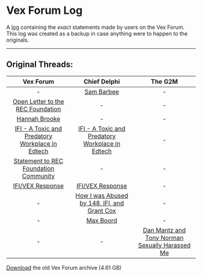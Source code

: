 # Vex Forum Log
A [log](https://github.com/920A/Vex-Forum-Log/tree/main/logs) containing the *exact* statements made by users on the Vex Forum. This log was created as a backup in case anything were to happen to the originals.
<hr>



## Original Threads:

| Vex Forum | Chief Delphi | The G2M |
| :-: | :-: | :-: |
| - | [Sam Barbee](https://www.chiefdelphi.com/t/sam-barbee-cw-suicide-sexual-harassment-sexual-assault-grooming/417434?u=creation) | - |
| [Open Letter to the REC Foundation](https://www.vexforum.com/t/cw-sexual-harassment-open-letter-to-the-rec-foundation/109021?u=creation) | - | - |
| [Hannah Brooke](https://www.vexforum.com/t/cw-sexual-misconduct-involving-a-minor-grooming-hannah-brooke/109029?u=creation) | - | - |
| [IFI - A Toxic and Predatory Workplace in Edtech](https://www.vexforum.com/t/cw-violence-sexual-harassment-ifi-a-toxic-and-predatory-workplace-in-edtech/109149?u=creation) | [IFI - A Toxic and Predatory Workplace in Edtech](https://www.chiefdelphi.com/t/cw-violence-sexual-harassment-ifi-a-toxic-and-predatory-workplace-in-edtech/417760?u=creation) | - |
| [Statement to REC Foundation Community](https://www.vexforum.com/t/statement-to-rec-foundation-community/109171?u=creation) | - | - |
| [IFI/VEX Response](https://www.vexforum.com/t/ifi-vex-response/109172?u=creation) | [IFI/VEX Response](https://www.chiefdelphi.com/t/ifi-vex-response/417791?u=creation) | - |
| - | [How I was Abused by 148, IFI, and Grant Cox](https://www.chiefdelphi.com/t/cw-si-sh-substance-abuse-sexual-harassment-how-i-was-abused-by-148-ifi-and-grant-cox/418327?u=creation) | - |
| - | [Max Boord](https://www.chiefdelphi.com/t/cw-sexual-abuse-max-boord/417484?u=creation) | - |
| - | - | [Dan Mantz and Tony Norman Sexually Harassed Me](https://www.theg2m.com/t/cw-sexual-harrasment-dan-mantz-and-tony-norman-sexually-harassed-me/539?u=creation)

[Download](https://drive.google.com/u/1/uc?id=1_hcZhWZT3M5ZJhsxXHjN0Uf1ZgpbzrfC&export=download&confirm=t) the old Vex Forum archive (4.61 GB)
